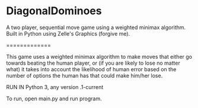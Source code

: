 # DiagonalDominoes
A two player, sequential move game using a weighted minimax algorithm. Built in Python using Zelle's Graphics (forgive me).

=============

This game uses a weighted minimax algorithm to make moves that either go towards beating the human player, or (if you are likely to lose no matter what) it takes into account the likelihood of human error based on the number of options the human has that could make him/her lose. 

RUN IN Python 3, any version .1-current

To run, open main.py and run program. 
